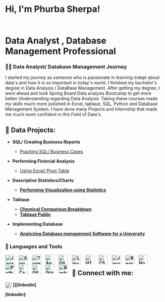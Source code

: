 <h1>Hi, I'm Phurba Sherpa! 
<br>
<br>
<br/><a>Data Analyst</a> <a> </a>, <a> Database Management Professional</a></h1>



<summary><h3>👨‍💻 Data Analyst/ Database Management Journey </h3></summary>

   I started my journey as someone who is passionate in learning indept about data's and how it is so important in today's world. I finished my bachelor's degree in Data Analysis / DataBase Management. After getting my degree, I went ahead and took Spring Board Data analysis Bootcamp to get more better Understanding regarding Data Analysis. Taking these courses made my skills much more polished in Excel, tablaue, SQL, Python and Database Management System. I have done many Projects and Internship that made me much more confident in this Field of Data's. 




<h2>👨‍ Data Projects:</h2>

- <b> SQL/ Creating Business Reports </b>
  - [Praciting SQL/ Business Cases](https://github.com/phurbasherpa00/SQL)
- <b>Performing Finincial Analysis</b>
  - [Using Excel/ Pivot Table](https://github.com/phurbasherpa00/Finincial-Analysis) <b>
- <b>Descriptive Statistics/Charts</b>
  - [Performing Visualization using Statistics ](https://github.com/phurbasherpa00/Statistical-analysis)  
- <b>Tablaue </b>
  - [Chemical Comparison Breakdown](https://github.com/phurbasherpa00/Tableau)
  - [Tablaue Public](https://public.tableau.com/views/ChemCorpInc_CaseStudyDataAnalysis_16778815243220/Story1?:language=en-US&:display_count=n&:origin=viz_share_link)
  
- <b>Implementing Database </b>
  - [Analyzing Database management Software for a University ](https://github.com/phurbasherpa00/Implementing-database)

### 🧰 Languages and Tools

<img align="left" alt="Java" width="30px" style="padding-right:10px;" src="https://cdn.jsdelivr.net/gh/devicons/devicon/icons/java/java-original.svg"/>
<img align="left" alt="Spring" width="30px" style="padding-right:10px;" src="https://cdn.jsdelivr.net/gh/devicons/devicon/icons/spring/spring-original.svg" />
<img align="left" alt="TypeScript" width="30px" style="padding-right:10px;" src="https://cdn.jsdelivr.net/gh/devicons/devicon/icons/typescript/typescript-plain.svg" />
<img align="left" alt="Angular" width="30px" style="padding-right:10px;" src="https://cdn.jsdelivr.net/gh/devicons/devicon/icons/angularjs/angularjs-plain.svg" />
<img align="left" alt="Git" width="30px" style="padding-right:10px;" src="https://cdn.jsdelivr.net/gh/devicons/devicon/icons/git/git-original.svg" />
<img align="left" alt="Linux" width="30px" style="padding-right:10px;" src="https://cdn.jsdelivr.net/gh/devicons/devicon/icons/linux/linux-original.svg" />
<img align="left" alt="HTML" width="30px" style="padding-right:10px;" src="https://cdn.jsdelivr.net/gh/devicons/devicon/icons/html5/html5-plain.svg" />
<img align="left" alt="CSS" width="30px" style="padding-right:10px;" src="https://cdn.jsdelivr.net/gh/devicons/devicon/icons/css3/css3-plain.svg" />
<img align="left" alt="JavaScript" width="30px" style="padding-right:10px;" src="https://cdn.jsdelivr.net/gh/devicons/devicon/icons/javascript/javascript-plain.svg" />
<img align="left" alt="React" width="30px" style="padding-right:10px;" src="https://cdn.jsdelivr.net/gh/devicons/devicon/icons/react/react-original.svg" />
<img align="left" alt="NodeJS" width="30px" style="padding-right:10px;" src="https://cdn.jsdelivr.net/gh/devicons/devicon/icons/nodejs/nodejs-original.svg" />
<img align="left" alt="Python" width="30px" style="padding-right:10px;" src="https://cdn.jsdelivr.net/gh/devicons/devicon/icons/python/python-plain.svg" />
<img align="left" alt="C++" width="30px" style="padding-right:10px;" src="https://cdn.jsdelivr.net/gh/devicons/devicon/icons/cplusplus/cplusplus-line.svg" />
<img align="left" alt="GitHub" width="30px" style="padding-right:10px;" src="https://cdn.jsdelivr.net/gh/devicons/devicon/icons/github/github-original.svg" />
<img align="left" alt="Gradle" width="30px" style="padding-right:10px;" src="https://cdn.jsdelivr.net/gh/devicons/devicon/icons/gradle/gradle-plain.svg" />
<img align="left" alt="Bash" width="30px" style="padding-right:10px;" src="https://cdn.jsdelivr.net/gh/devicons/devicon/icons/bash/bash-original.svg" />
<br />

<h2> 🤳 Connect with me:</h2>

[<img align="left" alt="JoshMadakor | LinkedIn" width="22px" src="https://cdn.jsdelivr.net/npm/simple-icons@v3/icons/linkedin.svg" />][linkedin]



[linkedin]: 



